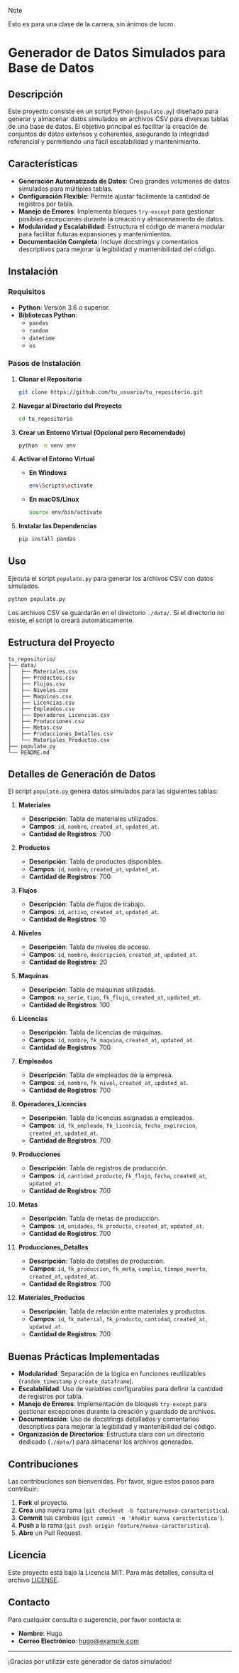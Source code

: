 > [!NOTE]
> Esto es para una clase de la carrera, sin ánimos de lucro.

# Generador de Datos Simulados para Base de Datos

## Descripción

Este proyecto consiste en un script Python (`populate.py`) diseñado para generar y almacenar datos simulados en archivos CSV para diversas tablas de una base de datos. El objetivo principal es facilitar la creación de conjuntos de datos extensos y coherentes, asegurando la integridad referencial y permitiendo una fácil escalabilidad y mantenimiento.

## Características

- **Generación Automatizada de Datos**: Crea grandes volúmenes de datos simulados para múltiples tablas.
- **Configuración Flexible**: Permite ajustar fácilmente la cantidad de registros por tabla.
- **Manejo de Errores**: Implementa bloques `try-except` para gestionar posibles excepciones durante la creación y almacenamiento de datos.
- **Modularidad y Escalabilidad**: Estructura el código de manera modular para facilitar futuras expansiones y mantenimientos.
- **Documentación Completa**: Incluye docstrings y comentarios descriptivos para mejorar la legibilidad y mantenibilidad del código.

## Instalación

### Requisitos

- **Python**: Versión 3.6 o superior.
- **Bibliotecas Python**:
  - `pandas`
  - `random`
  - `datetime`
  - `os`

### Pasos de Instalación

1. **Clonar el Repositorio**

   ```bash
   git clone https://github.com/tu_usuario/tu_repositorio.git
   ```

2. **Navegar al Directorio del Proyecto**

   ```bash
   cd tu_repositorio
   ```

3. **Crear un Entorno Virtual (Opcional pero Recomendado)**

   ```bash
   python -m venv env
   ```

4. **Activar el Entorno Virtual**

   - **En Windows**

     ```bash
     env\Scripts\activate
     ```

   - **En macOS/Linux**

     ```bash
     source env/bin/activate
     ```

5. **Instalar las Dependencias**

   ```bash
   pip install pandas
   ```

## Uso

Ejecuta el script `populate.py` para generar los archivos CSV con datos simulados.

```bash
python populate.py
```

Los archivos CSV se guardarán en el directorio `./data/`. Si el directorio no existe, el script lo creará automáticamente.

## Estructura del Proyecto

```
tu_repositorio/
├── data/
│   ├── Materiales.csv
│   ├── Productos.csv
│   ├── Flujos.csv
│   ├── Niveles.csv
│   ├── Maquinas.csv
│   ├── Licencias.csv
│   ├── Empleados.csv
│   ├── Operadores_Licencias.csv
│   ├── Producciones.csv
│   ├── Metas.csv
│   ├── Producciones_Detalles.csv
│   └── Materiales_Productos.csv
├── populate.py
└── README.md
```

## Detalles de Generación de Datos

El script `populate.py` genera datos simulados para las siguientes tablas:

1. **Materiales**

   - **Descripción**: Tabla de materiales utilizados.
   - **Campos**: `id`, `nombre`, `created_at`, `updated_at`.
   - **Cantidad de Registros**: 700

2. **Productos**

   - **Descripción**: Tabla de productos disponibles.
   - **Campos**: `id`, `nombre`, `created_at`, `updated_at`.
   - **Cantidad de Registros**: 700

3. **Flujos**

   - **Descripción**: Tabla de flujos de trabajo.
   - **Campos**: `id`, `activo`, `created_at`, `updated_at`.
   - **Cantidad de Registros**: 10

4. **Niveles**

   - **Descripción**: Tabla de niveles de acceso.
   - **Campos**: `id`, `nombre`, `descripcion`, `created_at`, `updated_at`.
   - **Cantidad de Registros**: 20

5. **Maquinas**

   - **Descripción**: Tabla de máquinas utilizadas.
   - **Campos**: `no_serie`, `tipo`, `fk_flujo`, `created_at`, `updated_at`.
   - **Cantidad de Registros**: 100

6. **Licencias**

   - **Descripción**: Tabla de licencias de máquinas.
   - **Campos**: `id`, `nombre`, `fk_maquina`, `created_at`, `updated_at`.
   - **Cantidad de Registros**: 700

7. **Empleados**

   - **Descripción**: Tabla de empleados de la empresa.
   - **Campos**: `id`, `nombre`, `fk_nivel`, `created_at`, `updated_at`.
   - **Cantidad de Registros**: 700

8. **Operadores_Licencias**

   - **Descripción**: Tabla de licencias asignadas a empleados.
   - **Campos**: `id`, `fk_empleado`, `fk_licencia`, `fecha_expiracion`, `created_at`, `updated_at`.
   - **Cantidad de Registros**: 700

9. **Producciones**

   - **Descripción**: Tabla de registros de producción.
   - **Campos**: `id`, `cantidad_producto`, `fk_flujo`, `fecha`, `created_at`, `updated_at`.
   - **Cantidad de Registros**: 700

10. **Metas**

    - **Descripción**: Tabla de metas de producción.
    - **Campos**: `id`, `unidades`, `fk_producto`, `created_at`, `updated_at`.
    - **Cantidad de Registros**: 700

11. **Producciones_Detalles**

    - **Descripción**: Tabla de detalles de producción.
    - **Campos**: `id`, `fk_produccion`, `fk_meta`, `cumplio`, `tiempo_muerto`, `created_at`, `updated_at`.
    - **Cantidad de Registros**: 700

12. **Materiales_Productos**
    - **Descripción**: Tabla de relación entre materiales y productos.
    - **Campos**: `id`, `fk_material`, `fk_producto`, `cantidad`, `created_at`, `updated_at`.
    - **Cantidad de Registros**: 700

## Buenas Prácticas Implementadas

- **Modularidad**: Separación de la lógica en funciones reutilizables (`random_timestamp` y `create_dataframe`).
- **Escalabilidad**: Uso de variables configurables para definir la cantidad de registros por tabla.
- **Manejo de Errores**: Implementación de bloques `try-except` para gestionar excepciones durante la creación y guardado de archivos.
- **Documentación**: Uso de docstrings detallados y comentarios descriptivos para mejorar la legibilidad y mantenibilidad del código.
- **Organización de Directorios**: Estructura clara con un directorio dedicado (`./data/`) para almacenar los archivos generados.

## Contribuciones

Las contribuciones son bienvenidas. Por favor, sigue estos pasos para contribuir:

1. **Fork** el proyecto.
2. **Crea** una nueva rama (`git checkout -b feature/nueva-caracteristica`).
3. **Commit** tus cambios (`git commit -m 'Añadir nueva característica'`).
4. **Push** a la rama (`git push origin feature/nueva-caracteristica`).
5. **Abre** un Pull Request.

## Licencia

Este proyecto está bajo la Licencia MIT. Para más detalles, consulta el archivo [LICENSE](LICENSE).

## Contacto

Para cualquier consulta o sugerencia, por favor contacta a:

- **Nombre**: Hugo
- **Correo Electrónico**: hugo@example.com

---

¡Gracias por utilizar este generador de datos simulados!
